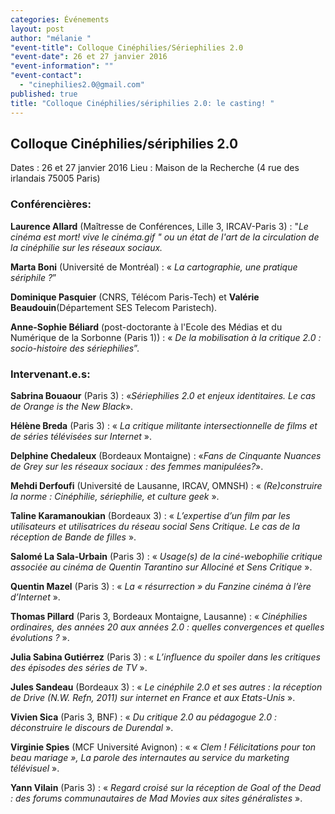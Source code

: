 ```yaml
---
categories: Événements
layout: post
author: "mélanie "
"event-title": Colloque Cinéphilies/Sériephilies 2.0
"event-date": 26 et 27 janvier 2016
"event-information": ""
"event-contact": 
  - "cinephilies2.0@gmail.com"
published: true
title: "Colloque Cinéphilies/sériphilies 2.0: le casting! "
---
```




## Colloque Cinéphilies/sériphilies 2.0
Dates : 26 et 27 janvier 2016
Lieu : Maison de la Recherche (4 rue des irlandais 75005 Paris)

### Conférencières:  

**Laurence Allard** (Maîtresse de Conférences, Lille 3, IRCAV-Paris 3) : "_Le cinéma est mort! vive le cinéma.gif " ou un état de l'art de la circulation de la cinéphilie sur les réseaux sociaux._ 

**Marta Boni** (Université de Montréal) : « _La cartographie, une pratique sériphile ?_”

**Dominique Pasquier** (CNRS, Télécom Paris-Tech) et **Valérie Beaudouin**(Département SES Telecom Paristech). 

**Anne-Sophie Béliard** (post-doctorante à l'Ecole des Médias et du Numérique de la Sorbonne (Paris 1)) : « _De la mobilisation à la critique 2.0 : socio-histoire des sériephilies_”. 


### Intervenant.e.s:

**Sabrina Bouaour** (Paris 3) : «_Sériephilies 2.0 et enjeux identitaires. Le cas de Orange is the New Black_». 

**Hélène Breda** (Paris 3) : « _La critique militante intersectionnelle de films et de séries télévisées sur Internet_ ». 

**Delphine Chedaleux** (Bordeaux Montaigne) : «_Fans de Cinquante Nuances de Grey sur les réseaux sociaux : des femmes manipulées?_». 

**Mehdi Derfoufi** (Université de Lausanne, IRCAV, OMNSH) : « _(Re)construire la norme : Cinéphilie, sériephilie, et culture geek_ ».

**Taline Karamanoukian** (Bordeaux 3) : « _L’expertise d’un film par les utilisateurs et utilisatrices du réseau social Sens Critique. Le cas de la réception de Bande de filles_ ». 

**Salomé La Sala-Urbain** (Paris 3) : « _Usage(s) de la ciné-webophilie critique associée au cinéma de Quentin Tarantino sur Allociné et Sens Critique_ ». 

**Quentin Mazel** (Paris 3) : « _La « résurrection » du Fanzine cinéma à l’ère d’Internet_ ». 

**Thomas Pillard** (Paris 3, Bordeaux Montaigne, Lausanne) : « _Cinéphilies ordinaires, des années 20 aux années 2.0 : quelles convergences et quelles évolutions ?_ ».

**Julia Sabina Gutiérrez** (Paris 3) : « _L’influence du spoiler dans les critiques des épisodes des séries de TV_ ». 

**Jules Sandeau** (Bordeaux 3) : « _Le cinéphile 2.0 et ses autres : la réception de Drive (N.W. Refn, 2011) sur internet en France et aux Etats-Unis_ ».

**Vivien Sica** (Paris 3, BNF) : « _Du critique 2.0 au pédagogue 2.0 : déconstruire le discours de Durendal_ ». 

**Virginie Spies** (MCF Université Avignon) : « « _Clem ! Félicitations pour ton beau mariage », La parole des internautes au service du marketing télévisuel_ ». 

**Yann Vilain** (Paris 3) : « _Regard croisé sur la réception de Goal of the Dead : des forums communautaires de Mad Movies aux sites généralistes_ ».
